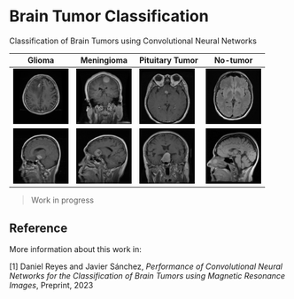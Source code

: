 # Brain Tumor Classification
Classification of Brain Tumors using Convolutional Neural Networks

| Glioma | Meningioma | Pituitary Tumor | No-tumor |
|--------|------------|-----------------|----------|
|<img src="dataset/figshare_dataset/test/Glioma/I1.png" width="100" height="100">|<img src="dataset/figshare_dataset/test/Meningioma/I1.png" width="100" height="100"> |<img src="dataset/figshare_dataset/test/Pituitary tumor/I1.png" width="100" height="100">|<img src="dataset/kaggle_dataset/test/No tumor/I1.jpg" width="100" height="100">|
|<img src="dataset/figshare_dataset/test/Glioma/I2.png" width="100" height="100">|<img src="dataset/figshare_dataset/test/Meningioma/I2.png" width="100" height="100"> |<img src="dataset/figshare_dataset/test/Pituitary tumor/I2.png" width="100" height="100">|<img src="dataset/kaggle_dataset/test/No tumor/I2.jpg" width="100" height="100">|

> Work in progress

## Reference

More information about this work in:

[1] Daniel Reyes and Javier Sánchez, *Performance of Convolutional Neural Networks for the Classification of Brain Tumors using Magnetic Resonance Images*, Preprint, 2023
